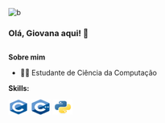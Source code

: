 ![b](https://64.media.tumblr.com/bd4c2c7ff27ff98233abed3c58be1809/4f6b9a2f9bb10054-b0/s640x960/c3c9df249fc6926cb834132679d7a038b0211112.gif)

<div>
  
### Olá, Giovana aqui! 👋

##

**Sobre mim**
-  👨‍🎓  Estudante de Ciência da Computação
  
</div>

<div>
  
  **Skills:**

  <img align="center" alt="C" height="30" width="40" src="https://raw.githubusercontent.com/devicons/devicon/master/icons/c/c-original.svg">
  <img align="center" alt="Python" height="30" width="40" src="https://raw.githubusercontent.com/devicons/devicon/master/icons/cplusplus/cplusplus-original.svg">
  <img align="center" alt="C" height="30" width="40" src="https://raw.githubusercontent.com/devicons/devicon/master/icons/python/python-original.svg">
  
</div>

##

